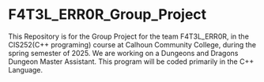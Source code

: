 # F4T3L_ERR0R_Group_Project
This Repository is for the Group Project for the team F4T3L_ERR0R,
in the CIS252(C++ programing) course at Calhoun Community College,
during the spring semester of 2025.
We are working on a Dungeons and Dragons Dungeon Master Assistant.
This program will be coded primarily in the C++ Language.
